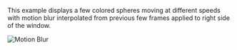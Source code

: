 This example displays a few colored spheres moving at different speeds with
motion blur interpolated from previous few frames applied to right side of the
window.

![Motion Blur](https://github.com/mosra/magnum-examples/raw/master/src/motionblur/motionblur.png)
